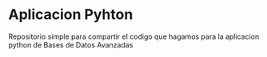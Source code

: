 # Aplicacion Pyhton

Repositorio simple para compartir el codigo que hagamos para la aplicacion python de Bases de Datos Avanzadas
